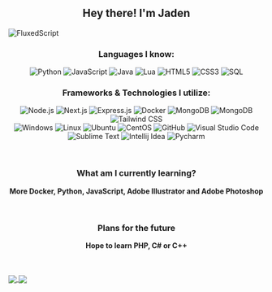 <h2 align="center">Hey there! I'm Jaden<br></h2>

<p align="left"> <img src="https://komarev.com/ghpvc/?username=jadenstockk&label=Profile%20views&color=0e75b6&style=flat" alt="FluxedScript" /> </p>

<h3 align="center">Languages I know:<br></h3>

<p align="center">
  <img alt="Python" src="https://img.shields.io/badge/-Python-23272A?style=flat&logo=python">
  <img alt="JavaScript" src="https://img.shields.io/badge/-JavaScript-23272A?style=flat&logo=javascript">
  <img alt="Java" src="https://img.shields.io/badge/-Java-23272A?style=flat&logo=java">
  <img alt="Lua" src="https://img.shields.io/badge/-Lua-23272A?style=flat&logo=lua">
  <img alt="HTML5" src="https://img.shields.io/badge/-HTML5-23272A?style=flat&logo=html5">
  <img alt="CSS3" src="https://img.shields.io/badge/-CSS3-23272A?style=flat&logo=css3">
  <img alt="SQL" src="https://img.shields.io/badge/-SQL-23272A?style=flat&logo=postgresql">
</p>

<h3 align="center">Frameworks & Technologies I utilize:<br></h3>

<p align="center">
  <img alt="Node.js" src="https://img.shields.io/badge/-Node.js-23272A?style=flat&logo=node-dot-js">
  <img alt="Next.js" src="https://img.shields.io/badge/-Next.js-23272A?style=flat&logo=next-dot-js">
  <img alt="Express.js" src="https://img.shields.io/badge/-Express.js-23272A?style=flat&logo=express">
  <img alt="Docker" src="https://img.shields.io/badge/-Docker-23272A?style=flat&logo=docker">
  <img alt="MongoDB" src="https://img.shields.io/badge/-MongoDB-23272A?style=flat&logo=mongodb">
  <img alt="MongoDB" src="https://img.shields.io/badge/-Git-23272A?style=flat&logo=git">
  <img alt="Tailwind CSS" src="https://img.shields.io/badge/-Tailwind CSS-23272A?style=flat&logo=tailwind-css"><br>
  <img alt="Windows" src="https://img.shields.io/badge/-Windows-23272A?style=flat&logo=windows">
  <img alt="Linux" src="https://img.shields.io/badge/-Linux-23272A?style=flat&logo=linux">
  <img alt="Ubuntu" src="https://img.shields.io/badge/-Ubuntu-23272A?style=flat&logo=ubuntu">
  <img alt="CentOS" src="https://img.shields.io/badge/-Centos-23272A?style=flat&logo=centos">
  <img alt="GitHub" src="https://img.shields.io/badge/-GitHub-23272A?style=flat&logo=github">
  <img alt="Visual Studio Code" src="https://img.shields.io/badge/-Visual Studio Code-23272A?style=flat&logo=visual-studio-code">
  <img alt="Sublime Text" src="https://img.shields.io/badge/-Sublime Text-23272A?style=flat&logo=sublime-text">
  <img alt="Intellij Idea" src="https://img.shields.io/badge/-Intellij Idea-23272A?style=flat&logo=intellij-idea">
  <img alt="Pycharm" src="https://img.shields.io/badge/-PyCharm-23272A?style=flat&logo=pycharm">
</p>

<br>

<h3 align="center">What am I currently learning?<br></h3>

<p align="center">
  <b>More Docker, Python, JavaScript, Adobe Illustrator and Adobe Photoshop</b>
</p>

<br>
<h3 align="center">Plans for the future<br></h3>

<p align="center">
  <b>Hope to learn PHP, C# or C++ </b>
</p>

<br>
<br>
<a href="https://github.com/jadenstockk">
    <img align="center" src="https://github-readme-stats.vercel.app/api?username=jadenstockk&show_icons=true&theme=dark" />
</a>

<a href="https://github.com/jadenstockk">
    <img align="center" src="https://github-readme-stats.vercel.app/api/top-langs/?username=jadenstockk&theme=dark" />
</a>
